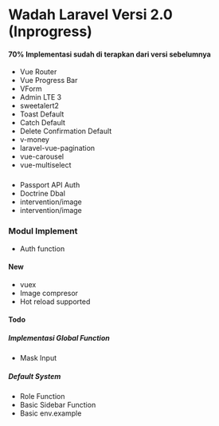 # Wadah Laravel Versi 2.0 (Inprogress)

#### 70% Implementasi sudah di terapkan dari versi sebelumnya

-   Vue Router
-   Vue Progress Bar
-   VForm
-   Admin LTE 3
-   sweetalert2
-   Toast Default
-   Catch Default
-   Delete Confirmation Default
-   v-money
-   laravel-vue-pagination
-   vue-carousel
-   vue-multiselect

###

-   Passport API Auth
-   Doctrine Dbal
-   intervention/image
-   intervention/image

### Modul Implement

-   Auth function

#### New

-   vuex
-   Image compresor
-   Hot reload supported

#### Todo

##### Implementasi Global Function

-   Mask Input

##### Default System

-   Role Function
-   Basic Sidebar Function
-   Basic env.example
